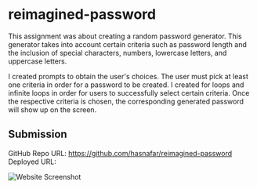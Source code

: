 # reimagined-password
This assignment was about creating a random password generator. This generator takes into account certain criteria such as password length and the inclusion of special characters, numbers, lowercase letters, and uppercase letters.

I created prompts to obtain the user's choices. The user must pick at least one criteria in order for a password to be created. I created for loops and infinite loops in order for users to successfully select certain criteria. Once the respective criteria is chosen, the corresponding generated password will show up on the screen.

## Submission
GitHub Repo URL: https://github.com/hasnafar/reimagined-password
Deployed URL:

![Website Screenshot](ubiquitous-refactor-screenshot.png) 